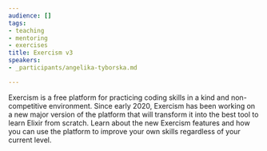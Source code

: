 ```yaml
---
audience: []
tags:
- teaching
- mentoring
- exercises
title: Exercism v3
speakers:
- _participants/angelika-tyborska.md

---
```

Exercism is a free platform for practicing coding skills in a kind and non-competitive environment. Since early 2020, Exercism has been working on a new major version of the platform that will transform it into the best tool to learn Elixir from scratch. Learn about the new Exercism features and how you can use the platform to improve your own skills regardless of your current level.